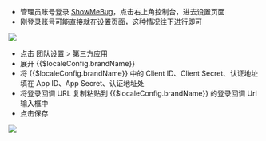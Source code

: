 <IntegrationDetailCard title="配置 ShowMeBug 第三方应用">

- 管理员账号登录 [ShowMeBug](https://www.showmebug.com/)，点击右上角控制台，进去设置页面
- 刚登录账号可能直接就在设置页面，这种情况往下进行即可

![](~@imagesZhCn/integration/showmebug/2-1.png)

- 点击 团队设置 &gt; 第三方应用
- 展开 {{$localeConfig.brandName}}
- 将 {{$localeConfig.brandName}} 中的 Client ID、Client Secret、认证地址填在 App ID、App Secret、认证地址处
- 将登录回调 URL 复制粘贴到 {{$localeConfig.brandName}} 的登录回调 Url 输入框中
- 点击保存

![](~@imagesZhCn/integration/showmebug/2-2.png)

</IntegrationDetailCard>

